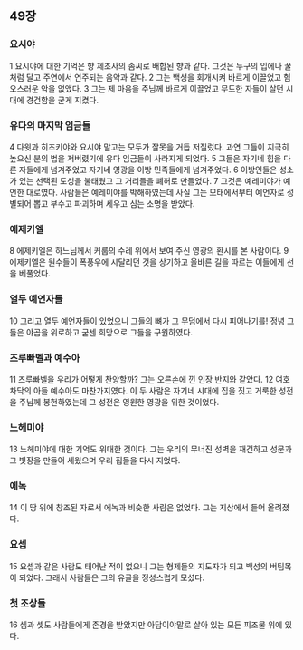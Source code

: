 ## 49장
### 요시야
1 요시야에 대한 기억은 향 제조사의 솜씨로 배합된 향과 같다. 그것은 누구의 입에나 꿀처럼 달고 주연에서 연주되는 음악과 같다.
2 그는 백성을 회개시켜 바르게 이끌었고 혐오스러운 악을 없앴다.
3 그는 제 마음을 주님께 바르게 이끌었고 무도한 자들이 살던 시대에 경건함을 굳게 지켰다.
### 유다의 마지막 임금들
4 다윗과 히즈키야와 요시야 말고는 모두가 잘못을 거듭 저질렀다. 과연 그들이 지극히 높으신 분의 법을 저버렸기에 유다 임금들이 사라지게 되었다.
5 그들은 자기네 힘을 다른 자들에게 넘겨주었고 자기네 영광을 이방 민족들에게 넘겨주었다.
6 이방인들은 성소가 있는 선택된 도성을 불태웠고 그 거리들을 폐허로 만들었다.
7 그것은 예레미야가 예언한 대로였다. 사람들은 예레미야를 박해하였는데 사실 그는 모태에서부터 예언자로 성별되어 뽑고 부수고 파괴하며 세우고 심는 소명을 받았다.
### 에제키엘
8 에제키엘은 하느님께서 커룹의 수레 위에서 보여 주신 영광의 환시를 본 사람이다.
9 에제키엘은 원수들이 폭풍우에 시달리던 것을 상기하고 올바른 길을 따르는 이들에게 선을 베풀었다.
### 열두 예언자들
10 그리고 열두 예언자들이 있었으니 그들의 뼈가 그 무덤에서 다시 피어나기를! 정녕 그들은 야곱을 위로하고 굳센 희망으로 그들을 구원하였다.
### 즈루빠벨과 예수아
11 즈루빠벨을 우리가 어떻게 찬양할까? 그는 오른손에 낀 인장 반지와 같았다.
12 여호차닥의 아들 예수아도 마찬가지였다. 이 두 사람은 자기네 시대에 집을 짓고 거룩한 성전을 주님께 봉헌하였는데 그 성전은 영원한 영광을 위한 것이었다.
### 느헤미야
13 느헤미야에 대한 기억도 위대한 것이다. 그는 우리의 무너진 성벽을 재건하고 성문과 그 빗장을 만들어 세웠으며 우리 집들을 다시 지었다.
### 에녹
14 이 땅 위에 창조된 자로서 에녹과 비슷한 사람은 없었다. 그는 지상에서 들어 올려졌다.
### 요셉
15 요셉과 같은 사람도 태어난 적이 없으니 그는 형제들의 지도자가 되고 백성의 버팀목이 되었다. 그래서 사람들은 그의 유골을 정성스럽게 모셨다.
### 첫 조상들
16 셈과 셋도 사람들에게 존경을 받았지만 아담이야말로 살아 있는 모든 피조물 위에 있다.

